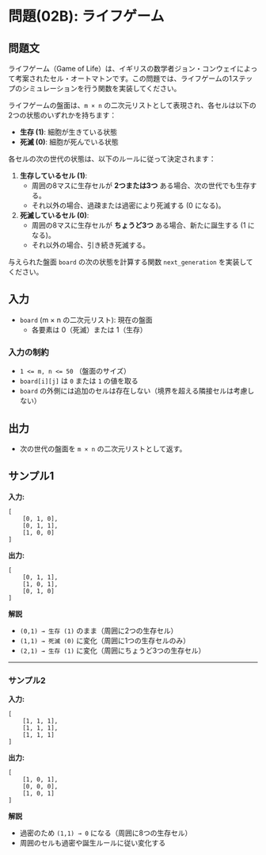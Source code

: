 # 問題(02B): ライフゲーム

## 問題文

ライフゲーム（Game of Life）は、イギリスの数学者ジョン・コンウェイによって考案されたセル・オートマトンです。この問題では、ライフゲームの1ステップのシミュレーションを行う関数を実装してください。

ライフゲームの盤面は、`m × n` の二次元リストとして表現され、各セルは以下の2つの状態のいずれかを持ちます：
- **生存 (1)**: 細胞が生きている状態
- **死滅 (0)**: 細胞が死んでいる状態

各セルの次の世代の状態は、以下のルールに従って決定されます：
1. **生存しているセル (1)**:
   - 周囲の8マスに生存セルが **2つまたは3つ** ある場合、次の世代でも生存する。
   - それ以外の場合、過疎または過密により死滅する (0 になる)。
2. **死滅しているセル (0)**:
   - 周囲の8マスに生存セルが **ちょうど3つ** ある場合、新たに誕生する (1 になる)。
   - それ以外の場合、引き続き死滅する。

与えられた盤面 `board` の次の状態を計算する関数 `next_generation` を実装してください。


## 入力

- `board` (m × n の二次元リスト): 現在の盤面
  - 各要素は 0（死滅）または 1（生存）

### 入力の制約
- `1 <= m, n <= 50` （盤面のサイズ）
- `board[i][j]` は `0` または `1` の値を取る
- `board` の外側には追加のセルは存在しない（境界を超える隣接セルは考慮しない）


## 出力
- 次の世代の盤面を `m × n` の二次元リストとして返す。

## サンプル1

**入力:**
```
[
    [0, 1, 0],
    [0, 1, 1],
    [1, 0, 0]
]
```

**出力:**
```
[
    [0, 1, 1],
    [1, 0, 1],
    [0, 1, 0]
]
```

**解説**
- `(0,1) → 生存 (1)` のまま（周囲に2つの生存セル）
- `(1,1) → 死滅 (0)` に変化（周囲に1つの生存セルのみ）
- `(2,1) → 生存 (1)` に変化（周囲にちょうど3つの生存セル）

---

### サンプル2

**入力:**
```
[
    [1, 1, 1],
    [1, 1, 1],
    [1, 1, 1]
]
```

**出力:**
```
[
    [1, 0, 1],
    [0, 0, 0],
    [1, 0, 1]
]
```

**解説**
- 過密のため `(1,1) → 0` になる（周囲に8つの生存セル）
- 周囲のセルも過密や誕生ルールに従い変化する
